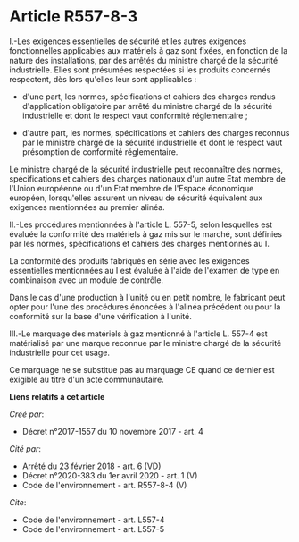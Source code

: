 # Article R557-8-3

I.-Les exigences essentielles de sécurité et les autres exigences fonctionnelles applicables aux matériels à gaz sont fixées,
en fonction de la nature des installations, par des arrêtés du ministre chargé de la sécurité industrielle. Elles sont
présumées respectées si les produits concernés respectent, dès lors qu'elles leur sont applicables :

- d'une part, les normes, spécifications et cahiers des charges rendus d'application obligatoire par arrêté du ministre
chargé de la sécurité industrielle et dont le respect vaut conformité réglementaire ;

- d'autre part, les normes, spécifications et cahiers des charges reconnus par le ministre chargé de la sécurité industrielle
et dont le respect vaut présomption de conformité réglementaire. 

Le ministre chargé de la sécurité industrielle peut reconnaître des normes, spécifications et cahiers des charges nationaux
d'un autre Etat membre de l'Union européenne ou d'un Etat membre de l'Espace économique européen, lorsqu'elles assurent un
niveau de sécurité équivalent aux exigences mentionnées au premier alinéa. 

II.-Les procédures mentionnées à l'article L. 557-5, selon lesquelles est évaluée la conformité des matériels à gaz mis sur
le marché, sont définies par les normes, spécifications et cahiers des charges mentionnés au I. 

La conformité des produits fabriqués en série avec les exigences essentielles mentionnées au I est évaluée à l'aide de
l'examen de type en combinaison avec un module de contrôle. 

Dans le cas d'une production à l'unité ou en petit nombre, le fabricant peut opter pour l'une des procédures énoncées à
l'alinéa précédent ou pour la conformité sur la base d'une vérification à l'unité. 

III.-Le marquage des matériels à gaz mentionné à l'article L. 557-4 est matérialisé par une marque reconnue par le ministre
chargé de la sécurité industrielle pour cet usage. 

Ce marquage ne se substitue pas au marquage CE quand ce dernier est exigible au titre d'un acte communautaire.

**Liens relatifs à cet article**

_Créé par_:

  - Décret n°2017-1557 du 10 novembre 2017 - art. 4

_Cité par_:

  - Arrêté du 23 février 2018 - art. 6 (VD)
  - Décret n°2020-383 du 1er avril 2020 - art. 1 (V)
  - Code de l'environnement - art. R557-8-4 (V)

_Cite_:

  - Code de l'environnement - art. L557-4
  - Code de l'environnement - art. L557-5
